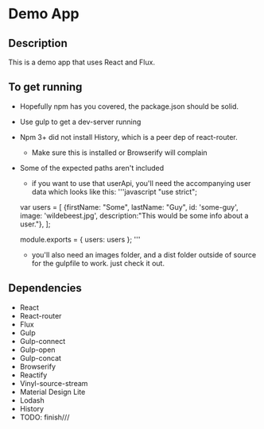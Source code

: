 # Demo App

## Description
This is a demo app that uses React and Flux.

## To get running
* Hopefully npm has you covered, the package.json should be solid.
* Use gulp to get a dev-server running
* Npm 3+ did not install History, which is a peer dep of react-router. 
  * Make sure this is installed or Browserify will complain
* Some of the expected paths aren't included
  * if you want to use that userApi, you'll need the accompanying user data which looks like this:
  '''javascript
  "use strict";
  
  var users = [
      {firstName: "Some", lastName: "Guy", id: 'some-guy', image: 'wildebeest.jpg', description:"This would be some info about a user."},
  ];
  
  module.exports = {
      users: users
  };
  '''
  * you'll also need an images folder, and a dist folder outside of source for the gulpfile to work. just check it out.

## Dependencies
* React
* React-router
* Flux
* Gulp
* Gulp-connect
* Gulp-open
* Gulp-concat
* Browserify
* Reactify
* Vinyl-source-stream
* Material Design Lite
* Lodash
* History
* TODO: finish///

